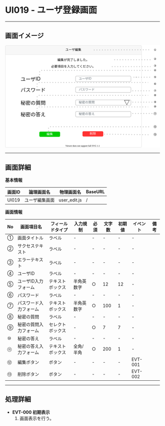 # UI019 - ユーザ登録画面

---

## 画面イメージ
![画面イメージ](./画面イメージ.drawio.svg)

---

## 画面詳細

**基本情報**

| 画面ID | 論理画面名        | 物理画面名 | BaseURL |
| ------ | ---------------- | ---------- | ------- |
| UI019  | ユーザ編集画面    | user_edit.js      | /       |

**画面情報**

| No  | 画面項目名             | フィールドタイプ | 入力規制   | 必須  | 文字数  | 初期値  | イベント |  備考 |
| --- | --------------------- | --------------- | --------- | ----- | ------ | ------ | -------- | ---- |
| ①   | 画面タイトル           | ラベル           | -         | -     | -      | -      | -        |      |
| ②   | サクセステキスト        | ラベル          | -         | -     | -      | -      | -        |      |
| ③   | エラーテキスト          | ラベル          | -         | -     | -      | -      | -        |      |
| ④   | ユーザID               | ラベル          | -         | -     | -      | -      | -        |      |
| ⑤   | ユーザID入力フォーム    | テキストボックス | 半角英数字 | ○     | 12      | 12     | -        |      |
| ⑥   | パスワード              | ラベル          | -         | -     | -      | -      | -        |      |
| ⑦   | パスワード入力フォーム   | テキストボックス | 半角英数字 | ○     | 100    | 1      | -        |      |
| ⑧   | 秘密の質問              | ラベル          | -         | -     | -      | -      | -        |      |
| ⑨   | 秘密の質問入力フォーム   | セレクトボックス | -         | ○     | 7      | 7      | -        |      |
| ⑩   | 秘密の答え              | ラベル          | -         | -     | -      | -      | -        |      |
| ⑪   | 秘密の答え入力フォーム   | テキストボックス | 全角/半角  | ○     | 200    | 1      | -        |      |
| ⑫   | 編集ボタン              | ボタン          | -         | -     | -      | -      | EVT-001  |      |
| ⑬   | 削除ボタン              | ボタン          | -         | -     | -      | -      | EVT-002  |      |

---

## 処理詳細

- **EVT-000 初期表示**
    1. 画面表示を行う。

<br>


